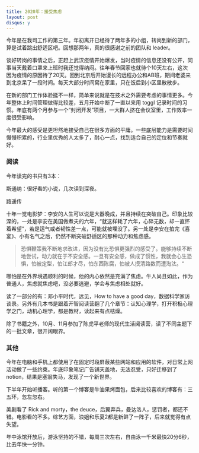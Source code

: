 ```yaml
---
title: 2020年：接受焦虑
layout: post
disqus: y
---
```




今年是在我司工作的第三年。年初离开已经待了两年多的小组，转岗到新的部门，算是试着跳出舒适区吧。回想那两年，真的很感谢之前的团队和 leader。

谈好转岗的事情之后，正赶上武汉疫情开始爆发，当时疫情的信息还没有公开，同事当天戴着口罩来上班时我还觉得纳闷。往年春节回家也就待个10天左右，这次因为疫情的原因待了20天。回到北京后开始漫长的远程办公和AB班，期间老婆来到北京呆了一段时间。每天大部分时间窝在家里，只在饭后到小区里散散步。

在新的部门工作体验挺不一样，简单来说就是在技术之外需要考虑的事情更多。今年整体上时间管理做得比较差，五月开始中断了一直以来用 toggl 记录时间的习惯。年底有两个月参与一个“封闭开发”项目，一大群人挤在会议室里，工作效率一度很受影响。

今年最大的感受是更坦然地接受自己在很多方面的平庸。一些底层能力是需要时间慢慢积累的，行业里优秀的人太多了，耐心一点，找到适合自己的定位和节奏就好。



### 阅读

今年读完的书只有3本：

斯通纳：很好看的小说，几次读到深夜。

路遥传

十年一觉电影梦：李安的人生可以说是大器晚成，并且持续在突破自己。印象比较深的，一处是李安在美国做煮夫的六年，“就这样耗了六年，心碎无数，却一直怀着希望”，若是运气或者韧性差一点，可能就被埋没了。另一处是李安在拍完《喜宴》、小有名气之后，仍然不断突破舒适区的那种动力和焦虑感。

> 恐惧鞭策我不断地求改进，因为没有比恐惧更强烈的感受了。能够持续不断地尝试，动力就在于不安全感。一旦有安全感，做成了惯性，我就会心生恐惧，怕被定型，怕江郎才尽，怕东西陈腐，怕被人摸清路数而遭淘汰。“

哪怕是在外界境遇顺利的时候，他的内心依然是充满了焦虑。牛人尚且如此，作为普通人，焦虑就焦虑吧，没必要逃避，学会与焦虑相处就好。



读了一部分的有：邓小平时代，远见，How to have a good day，数据科学家访谈录。另外有几本书是跟着开智阅读营翻了几个章节：认知心理学，打开积极心理学之门，动机心理学，都是教材，读起来有点枯燥。

除了书籍之外，10月、11月参加了陈虎平老师的现代生活阅读营，读了不同主题下的一批文章，很开阔眼界。



### 其他

今年在电脑和手机上都使用了在固定时段屏蔽某些网站和应用的软件，对日常上网活动做了一些约束。年底印象笔记广告铺天盖地，无法忍受，只好迁移到了 notion，结果是塞翁失马，发现了一个新世界。

下半年开始听播客。听的第一个博客是牛油果烤面包，后来比较喜欢的博客有：三五环，忽左忽右。

美剧看了 Rick and morty，the deuce，后翼弃兵，曼达洛人，惩罚者，都还不错。电影看的不多。综艺方面，浪姐和乐夏2都是新鲜了一阵子，后来就觉得有点失望。

年中泳馆开放后，游泳坚持的不错，每周三次左右，自由泳一千米最快20分6秒，比去年快一分钟。

